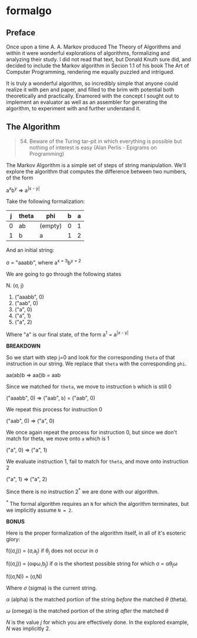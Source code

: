 # formalgo

## Preface

Once upon a time A. A. Markov produced The Theory of Algorithms and within it 
were wonderful explorations of algorithms, formalizing and analyzing their study.
I did not read that text, but Donald Knuth sure did, and decided to include the 
Markov algorithm in Secion 1.1 of his book The Art of Computer Programming, 
rendering me equally puzzled and intrigued.

It is truly a wonderful algorithm, so incredibly simple that anyone 
could realize it with pen and paper, and filled to the brim with potential
both theoretically and practically. Enamored with the concept I sought out 
to implement an evaluator as well as an assembler for generating the algorithm, 
to experiment with and further understand it.

## The Algorithm

> 54. Beware of the Turing tar-pit in which everything is possible 
> but nothing of interest is easy (Alan Perlis - Epigrams on Programming)

The Markov Algorithm is a simple set of steps of string manipulation.
We'll explore the algorithm that computes the difference between two numbers,
of the form

  a<sup>x</sup>b<sup>y</sup> => a<sup>|x - y|</sup>

Take the following formalization:

| j   | theta | phi     | b   | a   |
| --- | ----- | ------- | --- | --- |
| 0   | ab    | (empty) | 0   | 1   | 
| 1   | b     | a       | 1   | 2   | 

And an initial string:

  &sigma; = "aaabb",  where a<sup>x = 3</sup>b<sup>y = 2</sup>

We are going to go through the following states

  N. (&sigma;, j)
  1. ("aaabb", 0)
  2. ("aab", 0)
  3. ("a", 0)
  4. ("a", 1)
  5. ("a", 2)

Where "a" is our final state, of the form a<sup>1</sup> = a<sup>|x - y|</sup>

**BREAKDOWN**

So we start with step j=0 and look for the corresponding 
`theta` of that instruction in our string. We replace that `theta` with 
the corresponding `phi`.

  aa(ab)b => aa()b = aab

Since we matched for `theta`, we move to instruction `b` which is still 0

  ("aaabb", 0) => ("aab", `b`) = ("aab", 0)

We repeat this process for instruction 0

  ("aab", 0)   => ("a", 0)

We once again repeat the process for instruction 0, but since we don't 
match for theta, we move onto `a` which is 1

  ("a", 0)     => ("a", 1)

We evaluate instruction 1, fail to match for `theta`, 
and move onto instruction 2

  ("a", 1)     => ("a", 2)

Since there is no instruction 2<sup>\*</sup> we are done with our algorithm.

<sup>\*</sup> The formal algorithm requires an `N` for which the algorithm
terminates, but we implicitly assume `N = 2`.

**BONUS**

Here is the proper formalization of the algorithm itself, in all of it's 
esoteric glory:

  f((&sigma;,j)) = (&sigma;,a<sub>j</sub>)              if &theta;<sub>j</sub> does not occur in &sigma;

  f((&sigma;,j)) = (&alpha;&phi;&omega;,b<sub>j</sub>)  if &alpha; is the shortest possible string for which &sigma; = &alpha;&theta;<sub>j</sub>&omega;

  f((&sigma;,N)) = (&sigma;,N)

Where *&sigma;* (sigma) is the current string.

*&alpha;* (alpha) is the matched portion of the string *before* the matched *&theta;* (theta).

*&omega;* (omega) is the matched portion of the string *after* the matched *&theta;*

*N* is the value *j* for which you are effectively done. 
In the explored example, *N* was implicitly 2.

